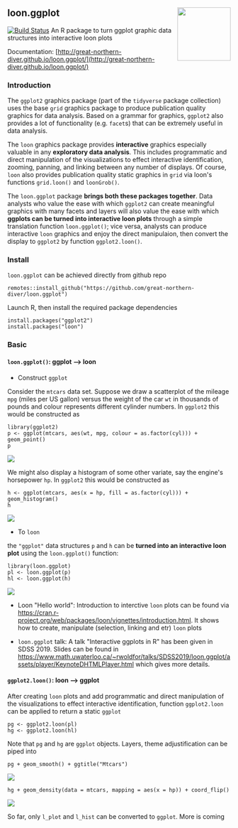 
## loon.ggplot  <img src="man/figures/logo.png" align="right" width="120" />

[![Build Status](https://travis-ci.org/great-northern-diver/loon.ggplot.svg?branch=master)](https://travis-ci.org/great-northern-diver/loon.ggplot)
An R package to turn ggplot graphic data structures into interactive loon plots


Documentation: [http://great-northern-diver.github.io/loon.ggplot/](http://great-northern-diver.github.io/loon.ggplot/)

### Introduction

The `ggplot2` graphics package (part of the `tidyverse` package collection) uses the base `grid` graphics package to produce publication quality graphics for data analysis.  Based on a grammar for graphics, `ggplot2` also provides a lot of functionality (e.g. `facet`s) that can be extremely useful in data analysis.

The `loon` graphics package provides **interactive** graphics especially valuable in any **exploratory data analysis**.  This includes programmatic and direct manipulation of the visualizations to effect interactive identification, zooming, panning, and linking between any number of displays. Of course, `loon` also provides publication quality static graphics in `grid` via loon's functions `grid.loon()` and `loonGrob()`.

The `loon.ggplot` package **brings both these packages together**. Data analysts who value the ease with which `ggplot2` can create meaningful graphics with many facets and layers will also value the ease with which **ggplots can be turned into interactive loon plots** through a simple translation function `loon.ggplot()`; vice versa, analysts can produce interactive `loon` graphics and enjoy the direct manipulaion, then convert the display to `ggplot2` by function `ggplot2.loon()`.

### Install

`loon.ggplot` can be achieved directly from github repo

```
remotes::install_github("https://github.com/great-northern-diver/loon.ggplot")
```

Launch R, then install the required package dependencies

```
install.packages("ggplot2")
install.packages("loon")
```

### Basic

#### `loon.ggplot()`: ggplot --> loon

* Construct `ggplot`

Consider the `mtcars` data set. Suppose we draw a scatterplot of the mileage `mpg` (miles per US gallon) versus the weight of the car `wt` in thousands of pounds and colour represents different cylinder numbers. In `ggplot2` this would be constructed as

```
library(ggplot2)
p <- ggplot(mtcars, aes(wt, mpg, colour = as.factor(cyl))) + geom_point()
p
```
![](man/figures/mtcarsScatterPlot.png)

We might also display a histogram of some other variate, say the engine's horsepower `hp`.  In `ggplot2` this would be constructed as
```
h <- ggplot(mtcars, aes(x = hp, fill = as.factor(cyl))) + geom_histogram()
h
```
![](man/figures/hpHistogram.png)

* To `loon`

the `"ggplot"` data structures `p` and `h` can be **turned into an interactive loon plot** using the `loon.ggplot()` function:

```
library(loon.ggplot)
pl <- loon.ggplot(p)
hl <- loon.ggplot(h)
```
![](man/figures/scatterAndHist.gif)

  + Loon "Hello world": Introduction to interctive `loon` plots can be found via  https://cran.r-project.org/web/packages/loon/vignettes/introduction.html. It shows how to create, manipulate (selection, linking and etr) `loon` plots
    
  + `loon.ggplot` talk: A talk "Interactive ggplots in R" has been given in SDSS 2019. Slides can be found in https://www.math.uwaterloo.ca/~rwoldfor/talks/SDSS2019/loon.ggplot/assets/player/KeynoteDHTMLPlayer.html which gives more details.

#### `ggplot2.loon()`: loon --> ggplot

After creating `loon` plots and add programmatic and direct manipulation of the visualizations to effect interactive identification, function `ggplot2.loon` can be applied to return a static `ggplot`

```
pg <- ggplot2.loon(pl)
hg <- ggplot2.loon(hl)
```

Note that `pg` and `hg` are `ggplot` objects. Layers, theme adjustification can be piped into

```
pg + geom_smooth() + ggtitle("Mtcars")
```
![](man/figures/mtcarsAddSmooth.png)

```
hg + geom_density(data = mtcars, mapping = aes(x = hp)) + coord_flip()
```
![](man/figures/hpAddDensity.png)

So far, only `l_plot` and `l_hist` can be  converted to `ggplot`. More is coming
